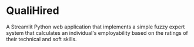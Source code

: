 # QualiHired
 A Streamlit Python web application that implements a simple fuzzy expert system that calculates an individual's employability based on the ratings of their technical and soft skills.
